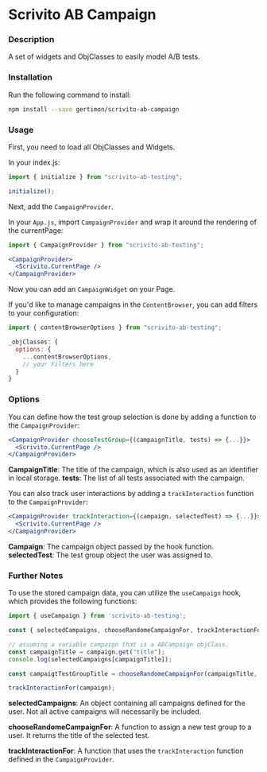 # Scrivito AB Campaign

### Description
A set of widgets and ObjClasses to easily model A/B tests.

### Installation
Run the following command to install:
```bash
npm install --save gertimon/scrivito-ab-campaign
```

### Usage
First, you need to load all ObjClasses and Widgets.

In your index.js:
```jsx
import { initialize } from "scrivito-ab-testing";

initialize();
```

Next, add the `CampaignProvider`.

In your `App.js`, import `CampaignProvider` and wrap it around the rendering of the currentPage:
```jsx
import { CampaignProvider } from "scrivito-ab-testing";

<CampaignProvider>
  <Scrivito.CurrentPage />
</CampaignProvider>
```

Now you can add an `CampaignWidget` on your Page.

If you'd like to manage campaigns in the `ContentBrowser`, you can add filters to your configuration:
```jsx
import { contentBrowserOptions } from "scrivito-ab-testing";

_objClasses: {
  options: {
    ...contentBrowserOptions,
    // your Filters here
  }
}
```

### Options
You can define how the test group selection is done by adding a function to the `CampaignProvider`:

```jsx
<CampaignProvider chooseTestGroup={(campaignTitle, tests) => {...}}>
  <Scrivito.CurrentPage />
</CampaignProvider>
```

**CampaignTitle**: The title of the campaign, which is also used as an identifier in local storage.
**tests**: The list of all tests associated with the campaign.

You can also track user interactions by adding a `trackInteraction` function to the `CampaignProvider`:

```jsx
<CampaignProvider trackInteraction={(campaign, selectedTest) => {...}}>
  <Scrivito.CurrentPage />
</CampaignProvider>
```

**Campaign**: The campaign object passed by the hook function.
**selectedTest**: The test group object the user was assigned to.

### Further Notes
To use the stored campaign data, you can utilize the `useCampaign` hook, which provides the following functions:

```jsx
import { useCampaign } from 'scrivito-ab-testing';

const { selectedCampaigns, chooseRandomeCampaignFor, trackInteractionFor } = useCampaign();

// assuming a variable campaign that is a ABCampaign objClass.
const campaignTitle = campaign.get("title");
console.log(selectedCampaigns[campaignTitle]);

const campaigtTestGroupTitle = chooseRandomeCampaignFor(campaignTitle, campaign.get("tests"));

trackInteractionFor(campaign);
```

**selectedCampaigns**: An object containing all campaigns defined for the user. Not all active campaigns will necessarily be included.

**chooseRandomeCampaignFor**: A function to assign a new test group to a user. It returns the title of the selected test.

**trackInteractionFor**: A function that uses the `trackInteraction` function defined in the `CampaignProvider`.
